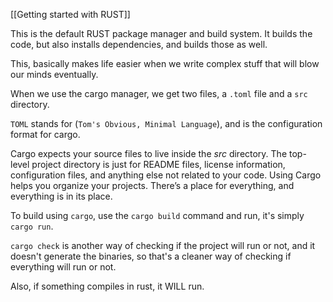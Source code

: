 [[Getting started with RUST]]

This is the default RUST package manager and build system. It builds the code, but also installs dependencies, and builds those as well.

This, basically makes life easier when we write complex stuff that will blow our minds eventually. 

When we use the cargo manager, we get two files, a `.toml` file and a `src` directory.

`TOML` stands for (`Tom's Obvious, Minimal Language`), and is the configuration format for cargo. 

Cargo expects your source files to live inside the _src_ directory. The top-level project directory is just for README files, license information, configuration files, and anything else not related to your code. Using Cargo helps you organize your projects. There’s a place for everything, and everything is in its place.

To build using `cargo`, use the `cargo build` command and run, it's simply `cargo run`. 

`cargo check` is another way of checking if the project will run or not, and it doesn't generate the binaries, so that's a cleaner way of checking if everything will run or not.

Also, if something compiles in rust, it WILL run.